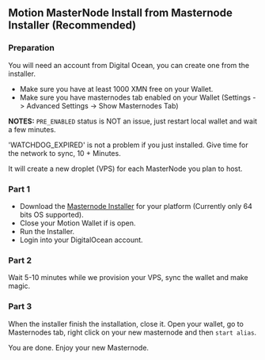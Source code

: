 Motion MasterNode Install from Masternode Installer (Recommended)
-------

### Preparation

You will need an account from Digital Ocean, you can create one from the installer.

- Make sure you have at least 1000 XMN free on your Wallet.
- Make sure you have masternodes tab enabled on your Wallet (Settings -> Advanced Settings -> Show Masternodes Tab)

**NOTES:** `PRE_ENABLED` status is NOT an issue, just restart local wallet and wait a few minutes.

'WATCHDOG_EXPIRED' is not a problem if you just installed. Give time for the network to sync, 10 + Minutes.

It will create a new droplet (VPS) for each MasterNode you plan to host.

### Part 1

- Download the [Masternode Installer](https://github.com/motioncrypto/masternode-installer/releases) for your platform (Currently only 64 bits OS supported).
- Close your Motion Wallet if is open.
- Run the Installer.
- Login into your DigitalOcean account.

### Part 2

Wait 5-10 minutes while we provision your VPS, sync the wallet and make magic.

### Part 3

When the installer finish the installation, close it. Open your wallet, go to Masternodes tab, right click on your new masternode and then `start alias`.

You are done. Enjoy your new Masternode.